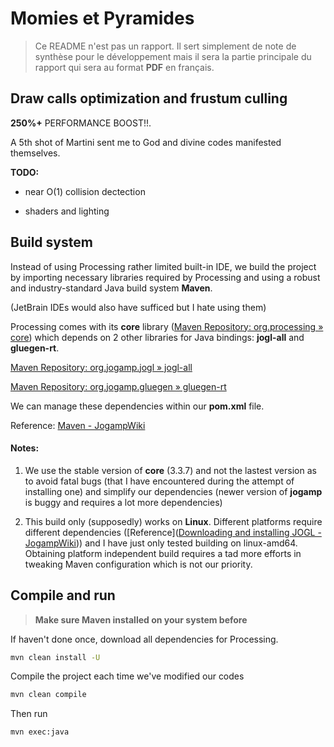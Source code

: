 # Momies et Pyramides

> Ce README n'est pas un rapport. Il sert simplement de note de synthèse pour le développement mais il sera la partie principale du rapport qui sera au format **PDF** en français.

## Draw calls optimization and frustum culling

**250%+** PERFORMANCE BOOST!!. 

A 5th shot of Martini sent me to God and divine codes manifested themselves. 



**TODO:** 

+ near O(1) collision dectection

+ shaders and lighting

## Build system

Instead of using Processing rather limited built-in IDE, we build the project by importing necessary libraries required by Processing and using a robust and industry-standard Java build system **Maven**. 

(JetBrain IDEs would also have sufficed but I hate using them)

Processing comes with its **core** library ([Maven Repository: org.processing » core](https://mvnrepository.com/artifact/org.processing/core)) which depends on 2 other libraries for Java bindings: **jogl-all** and **gluegen-rt**. 

[Maven Repository: org.jogamp.jogl » jogl-all](https://mvnrepository.com/artifact/org.jogamp.jogl/jogl-all)

[Maven Repository: org.jogamp.gluegen » gluegen-rt](https://mvnrepository.com/artifact/org.jogamp.gluegen/gluegen-rt)

We can manage these dependencies within our **pom.xml** file. 

Reference: [Maven - JogampWiki](https://jogamp.org/wiki/index.php?title=Maven)

#### Notes:

1. We use the stable version of **core** (3.3.7) and not the lastest version as to avoid fatal bugs (that I have encountered during the attempt of installing one) and simplify our dependencies (newer version of **jogamp** is buggy and requires a lot more dependencies)

2. This build only (supposedly) works on **Linux**. Different platforms require different dependencies ([Reference]([Downloading and installing JOGL - JogampWiki](https://jogamp.org/wiki/index.php/Downloading_and_installing_JOGL))) and I have just only tested building on linux-amd64. Obtaining platform independent build requires a tad more efforts in tweaking Maven configuration which is not our priority.

## Compile and run

> **Make sure Maven installed on your system before**

If haven't done once, download all dependencies for Processing.

```bash
mvn clean install -U
```

Compile the project each time we've modified our codes

```bash
mvn clean compile
```

Then run

```bash
mvn exec:java
```
